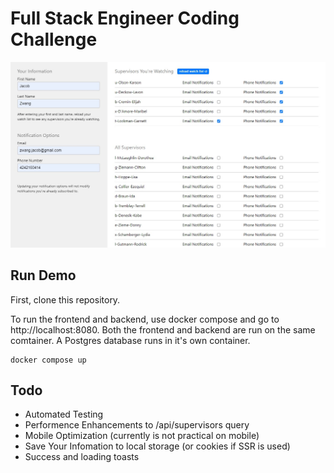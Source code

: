 # Full Stack Engineer Coding Challenge

![](./full-stack-engineering-challenge-demo.jpg)

## Run Demo

First, clone this repository.

To run the frontend and backend, use docker compose and go to http://localhost:8080. Both the frontend and backend are run on the same comtainer. A Postgres database runs in it's own container.

```
docker compose up
```

## Todo

- Automated Testing
- Performence Enhancements to /api/supervisors query
- Mobile Optimization (currently is not practical on mobile)
- Save Your Infomation to local storage (or cookies if SSR is used)
- Success and loading toasts
